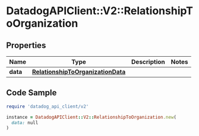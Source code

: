 # DatadogAPIClient::V2::RelationshipToOrganization

## Properties

| Name | Type | Description | Notes |
| ---- | ---- | ----------- | ----- |
| **data** | [**RelationshipToOrganizationData**](RelationshipToOrganizationData.md) |  |  |

## Code Sample

```ruby
require 'datadog_api_client/v2'

instance = DatadogAPIClient::V2::RelationshipToOrganization.new(
  data: null
)
```

